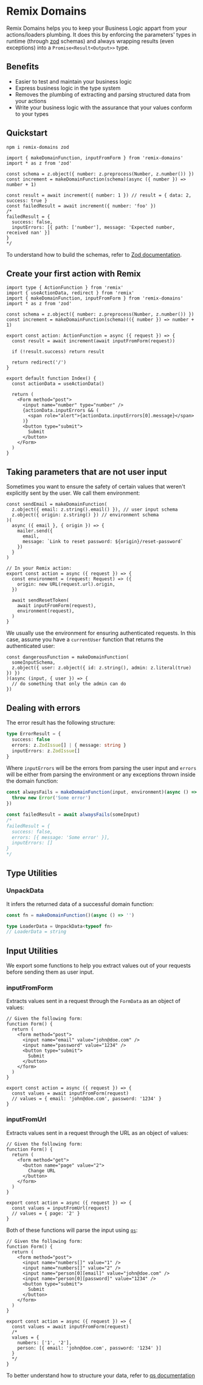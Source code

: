 # Remix Domains

Remix Domains helps you to keep your Business Logic appart from your actions/loaders plumbing.
It does this by enforcing the parameters' types in runtime (through [zod](https://github.com/colinhacks/zod#what-is-zod) schemas) and always wrapping results (even exceptions) into a `Promise<Result<Output>>` type.

## Benefits
- Easier to test and maintain your business logic
- Express business logic in the type system
- Removes the plumbing of extracting and parsing structured data from your actions
- Write your business logic with the assurance that your values conform to your types

## Quickstart

```
npm i remix-domains zod
```

```tsx
import { makeDomainFunction, inputFromForm } from 'remix-domains'
import * as z from 'zod'

const schema = z.object({ number: z.preprocess(Number, z.number()) })
const increment = makeDomainFunction(schema)(async ({ number }) => number + 1)

const result = await increment({ number: 1 }) // result = { data: 2, success: true }
const failedResult = await increment({ number: 'foo' })
/*
failedResult = {
  success: false,
  inputErrors: [{ path: ['number'], message: 'Expected number, received nan' }]
}
*/
```

To understand how to build the schemas, refer to [Zod documentation](https://github.com/colinhacks/zod#defining-schemas).

## Create your first action with Remix
```tsx
import type { ActionFunction } from 'remix'
import { useActionData, redirect } from 'remix'
import { makeDomainFunction, inputFromForm } from 'remix-domains'
import * as z from 'zod'

const schema = z.object({ number: z.preprocess(Number, z.number()) })
const increment = makeDomainFunction(schema)(({ number }) => number + 1)

export const action: ActionFunction = async ({ request }) => {
  const result = await increment(await inputFromForm(request))

  if (!result.success) return result

  return redirect('/')
}

export default function Index() {
  const actionData = useActionData()

  return (
    <Form method="post">
      <input name="number" type="number" />
      {actionData.inputErrors && (
        <span role="alert">{actionData.inputErrors[0].message}</span>
      )}
      <button type="submit">
        Submit
      </button>
    </Form>
  )
}
```

## Taking parameters that are not user input

Sometimes you want to ensure the safety of certain values that weren't explicitly sent by the user. We call them environment:

```tsx
const sendEmail = makeDomainFunction(
  z.object({ email: z.string().email() }), // user input schema
  z.object({ origin: z.string() }) // environment schema
)(
  async ({ email }, { origin }) => {
    mailer.send({
      email,
      message: `Link to reset password: ${origin}/reset-password`
    })
  }
)

// In your Remix action:
export const action = async ({ request }) => {
  const environment = (request: Request) => ({
    origin: new URL(request.url).origin,
  })

  await sendResetToken(
    await inputFromForm(request),
    environment(request),
  )
}
```

We usually use the environment for ensuring authenticated requests.
In this case, assume you have a `currentUser` function that returns the authenticated user:
```tsx
const dangerousFunction = makeDomainFunction(
  someInputSchema,
  z.object({ user: z.object({ id: z.string(), admin: z.literal(true) }) })
)(async (input, { user }) => {
  // do something that only the admin can do
})
```

## Dealing with errors
The error result has the following structure:
```ts
type ErrorResult = {
  success: false
  errors: z.ZodIssue[] | { message: string }
  inputErrors: z.ZodIssue[]
}
```

Where `inputErrors` will be the errors from parsing the user input and `errors` will be either from parsing the environment or any exceptions thrown inside the domain function:

```ts
const alwaysFails = makeDomainFunction(input, environment)(async () => {
  throw new Error('Some error')
})

const failedResult = await alwaysFails(someInput)
/*
failedResult = {
  success: false,
  errors: [{ message: 'Some error' }],
  inputErrors: []
}
*/
```

## Type Utilities

### UnpackData
It infers the returned data of a successful domain function:
```ts
const fn = makeDomainFunction()(async () => '')

type LoaderData = UnpackData<typeof fn>
// LoaderData = string
```

## Input Utilities
We export some functions to help you extract values out of your requests before sending them as user input.

### inputFromForm

Extracts values sent in a request through the `FormData` as an object of values:
```tsx
// Given the following form:
function Form() {
  return (
    <form method="post">
      <input name="email" value="john@doe.com" />
      <input name="password" value="1234" />
      <button type="submit">
        Submit
      </button>
    </form>
  )
}

export const action = async ({ request }) => {
  const values = await inputFromForm(request)
  // values = { email: 'john@doe.com', password: '1234' }
}
```

### inputFromUrl
Extracts values sent in a request through the URL as an object of values:
```tsx
// Given the following form:
function Form() {
  return (
    <form method="get">
      <button name="page" value="2">
        Change URL
      </button>
    </form>
  )
}

export const action = async ({ request }) => {
  const values = inputFromUrl(request)
  // values = { page: '2' }
}
```

Both of these functions will parse the input using [`qs`](https://www.npmjs.com/package/qs):
```tsx
// Given the following form:
function Form() {
  return (
    <form method="post">
      <input name="numbers[]" value="1" />
      <input name="numbers[]" value="2" />
      <input name="person[0][email]" value="john@doe.com" />
      <input name="person[0][password]" value="1234" />
      <button type="submit">
        Submit
      </button>
    </form>
  )
}

export const action = async ({ request }) => {
  const values = await inputFromForm(request)
  /*
  values = {
    numbers: ['1', '2'],
    person: [{ email: 'john@doe.com', password: '1234' }]
  }
  */
}
```

To better understand how to structure your data, refer to [qs documentation](https://github.com/ljharb/qs#parsing-objects)
